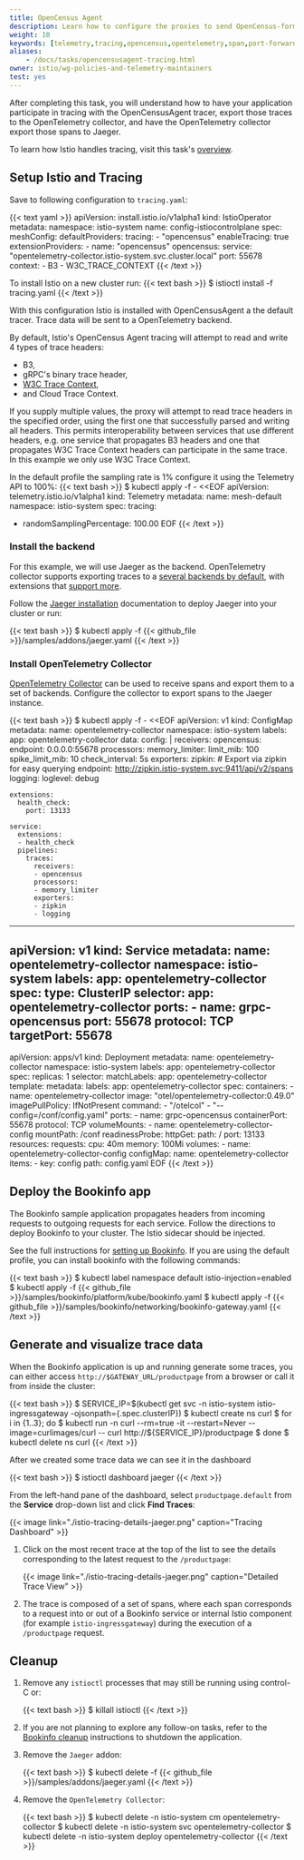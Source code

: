```yaml
---
title: OpenCensus Agent
description: Learn how to configure the proxies to send OpenCensus-formatted spans to OpenTelemetry Collector.
weight: 10
keywords: [telemetry,tracing,opencensus,opentelemetry,span,port-forwarding]
aliases:
    - /docs/tasks/opencensusagent-tracing.html
owner: istio/wg-policies-and-telemetry-maintainers
test: yes
---
```


After completing this task, you will understand how to have your application participate in tracing with the OpenCensusAgent tracer, export those traces to the OpenTelemetry collector, and have the OpenTelemetry collector export those spans to Jaeger.

To learn how Istio handles tracing, visit this task's [overview](../overview).

## Setup Istio and Tracing

Save to following configuration to `tracing.yaml`:

{{< text yaml >}}
apiVersion: install.istio.io/v1alpha1
kind: IstioOperator
metadata:
    namespace: istio-system
    name: config-istiocontrolplane
spec:
    meshConfig:
        defaultProviders:
            tracing:
            - "opencensus"
        enableTracing: true
        extensionProviders:
        - name: "opencensus"
            opencensus:
                service: "opentelemetry-collector.istio-system.svc.cluster.local"
                port: 55678
                context:
                - B3
                - W3C_TRACE_CONTEXT
{{< /text >}}

To install Istio on a new cluster run:
{{< text bash >}}
$ istioctl install -f tracing.yaml
{{< /text >}}

With this configuration Istio is installed with OpenCensusAgent a the default tracer. Trace data will be sent to a OpenTelemetry backend.

By default, Istio's OpenCensus Agent tracing will attempt to read and write 4 types of trace headers:

- B3,
- gRPC's binary trace header,
- [W3C Trace Context](https://www.w3.org/TR/trace-context/),
- and Cloud Trace Context.

If you supply multiple values, the proxy will attempt to read trace headers in the specified order, using the first one that successfully parsed and writing all headers. This permits interoperability between services that use different headers, e.g. one service that propagates B3 headers and one that propagates W3C Trace Context headers can participate in the same trace. In this example we only use W3C Trace Context.

In the default profile the sampling rate is 1% configure it using the Telemetry API to 100%:
{{< text bash >}}
$ kubectl apply -f - <<EOF
apiVersion: telemetry.istio.io/v1alpha1
kind: Telemetry
metadata:
  name: mesh-default
  namespace: istio-system
spec:
  tracing:
  - randomSamplingPercentage: 100.00
EOF
{{< /text >}}

### Install the backend

For this example, we will use Jaeger as the backend. OpenTelemetry collector supports exporting traces to a [several backends by default](https://github.com/open-telemetry/opentelemetry-collector/blob/master/exporter/README.md#general-information), with extensions that [support more](https://github.com/open-telemetry/opentelemetry-collector-contrib#exporters).

Follow the [Jaeger installation](/docs/ops/integrations/jaeger/#installation) documentation to deploy Jaeger into your cluster or run:

{{< text bash >}}
$ kubectl apply -f {{< github_file >}}/samples/addons/jaeger.yaml
{{< /text >}}

### Install OpenTelemetry Collector

[OpenTelemetry Collector](https://github.com/open-telemetry/opentelemetry-collector) can be used to receive spans and export them to a set of backends. Configure the collector to export spans to the Jaeger instance.

{{< text bash >}}
$ kubectl apply -f - <<EOF
apiVersion: v1
kind: ConfigMap
metadata:
  name: opentelemetry-collector
  namespace: istio-system
  labels:
    app: opentelemetry-collector
data:
  config: |
    receivers:
      opencensus:
        endpoint: 0.0.0.0:55678
    processors:
      memory_limiter:
        limit_mib: 100
        spike_limit_mib: 10
        check_interval: 5s
    exporters:
      zipkin:
        # Export via zipkin for easy querying
        endpoint: http://zipkin.istio-system.svc:9411/api/v2/spans
      logging:
        loglevel: debug

    extensions:
      health_check:
        port: 13133

    service:
      extensions:
      - health_check
      pipelines:
        traces:
          receivers:
          - opencensus
          processors:
          - memory_limiter
          exporters:
          - zipkin
          - logging
---
apiVersion: v1
kind: Service
metadata:
  name: opentelemetry-collector
  namespace: istio-system
  labels:
    app: opentelemetry-collector
spec:
  type: ClusterIP
  selector:
    app: opentelemetry-collector
  ports:
    - name: grpc-opencensus
      port: 55678
      protocol: TCP
      targetPort: 55678
---
apiVersion: apps/v1
kind: Deployment
metadata:
  name: opentelemetry-collector
  namespace: istio-system
  labels:
    app: opentelemetry-collector
spec:
  replicas: 1
  selector:
    matchLabels:
      app: opentelemetry-collector
  template:
    metadata:
      labels:
        app: opentelemetry-collector
    spec:
      containers:
        - name: opentelemetry-collector
          image: "otel/opentelemetry-collector:0.49.0"
          imagePullPolicy: IfNotPresent
          command:
            - "/otelcol"
            - "--config=/conf/config.yaml"
          ports:
            - name: grpc-opencensus
              containerPort: 55678
              protocol: TCP
          volumeMounts:
            - name: opentelemetry-collector-config
              mountPath: /conf
          readinessProbe:
            httpGet:
              path: /
              port: 13133
          resources:
            requests:
              cpu: 40m
              memory: 100Mi
      volumes:
        - name: opentelemetry-collector-config
          configMap:
            name: opentelemetry-collector
            items:
              - key: config
                path: config.yaml
EOF
{{< /text >}}

## Deploy the Bookinfo app

The Bookinfo sample application propagates headers from incoming requests to outgoing requests for each service. Follow the directions to deploy Bookinfo to your cluster. The Istio sidecar should be injected.

See the full instructions for [setting up Bookinfo](/docs/examples/bookinfo/#deploying-the-application). If you are using the default profile, you can install bookinfo with the following commands:

{{< text bash >}}
$ kubectl label namespace default istio-injection=enabled
$ kubectl apply -f {{< github_file >}}/samples/bookinfo/platform/kube/bookinfo.yaml
$ kubectl apply -f {{< github_file >}}/samples/bookinfo/networking/bookinfo-gateway.yaml
{{< /text >}}

## Generate and visualize trace data

When the Bookinfo application is up and running generate some traces, you can either access `http://$GATEWAY_URL/productpage` from a browser or call it from inside the cluster:

{{< text bash >}}
$ SERVICE_IP=$(kubectl get svc -n istio-system istio-ingressgateway -ojsonpath={.spec.clusterIP})
$ kubectl create ns curl
$ for i in {1..3}; do
$   kubectl run -n curl --rm=true -it --restart=Never --image=curlimages/curl -- curl http://${SERVICE_IP}/productpage
$ done
$ kubectl delete ns curl
{{< /text >}}

After we created some trace data we can see it in the dashboard

{{< text bash >}}
$ istioctl dashboard jaeger
{{< /text >}}

From the left-hand pane of the dashboard, select `productpage.default` from the **Service** drop-down list and click **Find Traces**:

{{< image link="./istio-tracing-details-jaeger.png" caption="Tracing Dashboard" >}}

1.  Click on the most recent trace at the top of the list to see the details corresponding to the latest request to the `/productpage`:

    {{< image link="./istio-tracing-details-jaeger.png" caption="Detailed Trace View" >}}

1.  The trace is composed of a set of spans, where each span corresponds to a request into or out of a Bookinfo service or internal Istio component (for example `istio-ingressgateway`) during the execution of a `/productpage` request.

## Cleanup

1.  Remove any `istioctl` processes that may still be running using control-C or:

    {{< text bash >}}
    $ killall istioctl
    {{< /text >}}

1.  If you are not planning to explore any follow-on tasks, refer to the
    [Bookinfo cleanup](/docs/examples/bookinfo/#cleanup) instructions
    to shutdown the application.

1.  Remove the `Jaeger` addon:

    {{< text bash >}}
    $ kubectl delete -f {{< github_file >}}/samples/addons/jaeger.yaml
    {{< /text >}}

1.  Remove the `OpenTelemetry Collector`:

    {{< text bash >}}
    $ kubectl delete -n istio-system cm opentelemetry-collector
    $ kubectl delete -n istio-system svc opentelemetry-collector
    $ kubectl delete -n istio-system deploy opentelemetry-collector
    {{< /text >}}